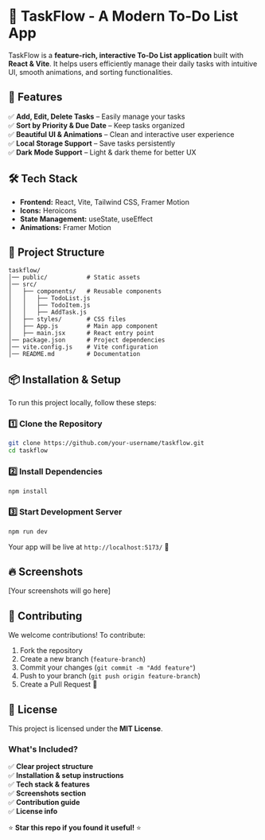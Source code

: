 # 📝 TaskFlow - A Modern To-Do List App

TaskFlow is a **feature-rich, interactive To-Do List application** built with **React & Vite**. It helps users efficiently manage their daily tasks with intuitive UI, smooth animations, and sorting functionalities.

## 🚀 Features

✅ **Add, Edit, Delete Tasks** – Easily manage your tasks  
✅ **Sort by Priority & Due Date** – Keep tasks organized  
✅ **Beautiful UI & Animations** – Clean and interactive user experience  
✅ **Local Storage Support** – Save tasks persistently  
✅ **Dark Mode Support** – Light & dark theme for better UX  

## 🛠️ Tech Stack

- **Frontend:** React, Vite, Tailwind CSS, Framer Motion
- **Icons:** Heroicons
- **State Management:** useState, useEffect
- **Animations:** Framer Motion

## 📂 Project Structure

```
taskflow/
│── public/           # Static assets
│── src/
│   ├── components/   # Reusable components
│   │   ├── TodoList.js
│   │   ├── TodoItem.js
│   │   ├── AddTask.js
│   ├── styles/       # CSS files
│   ├── App.js        # Main app component
│   ├── main.jsx      # React entry point
│── package.json      # Project dependencies
│── vite.config.js    # Vite configuration
│── README.md         # Documentation
```

## 📦 Installation & Setup

To run this project locally, follow these steps:

### **1️⃣ Clone the Repository**

```sh
git clone https://github.com/your-username/taskflow.git
cd taskflow
```

### **2️⃣ Install Dependencies**

```sh
npm install
```

### **3️⃣ Start Development Server**

```sh
npm run dev
```

Your app will be live at `http://localhost:5173/` 🚀

## 🔥 Screenshots

[Your screenshots will go here]

## 🤝 Contributing

We welcome contributions! To contribute:

1. Fork the repository
2. Create a new branch (`feature-branch`)
3. Commit your changes (`git commit -m "Add feature"`)
4. Push to your branch (`git push origin feature-branch`)
5. Create a Pull Request 🎉

## 📜 License

This project is licensed under the **MIT License**.

### **What's Included?**

✅ **Clear project structure**  
✅ **Installation & setup instructions**  
✅ **Tech stack & features**  
✅ **Screenshots section**  
✅ **Contribution guide**  
✅ **License info**  

⭐ **Star this repo if you found it useful!** ⭐
